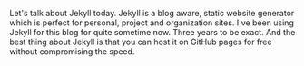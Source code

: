 Let's talk about Jekyll today. Jekyll is a blog aware, static website generator which is perfect for personal, project and organization sites. I've been using Jekyll for this blog for quite sometime now. Three years to be exact. And the best thing about Jekyll is that you can host it on GitHub pages for free without compromising the speed.
